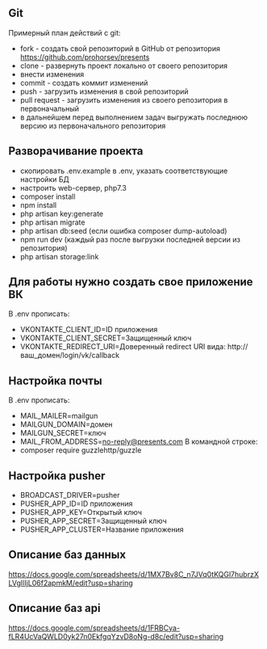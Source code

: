 ## Git ##
Примерный план действий с git:
* fork - создать свой репозиторий в GitHub от репозитория https://github.com/prohorsev/presents
* clone - развернуть проект локально от своего репозитория
* внести изменения
* commit - создать коммит изменений
* push - загрузить изменения в свой репозиторий
* pull request - загрузить изменения из своего репозитория в первоначальный
* в дальнейшем перед выполнением задач выгружать последнюю версию из первоначального репозитория
## Разворачивание проекта ##
* скопировать .env.example в .env, указать соответствующие настройки БД
* настроить web-сервер, php7.3
* composer install
* npm install
* php artisan key:generate
* php artisan migrate
* php artisan db:seed (если ошибка composer dump-autoload)
* npm run dev (каждый раз после выгрузки последней версии из репозитория)
* php artisan storage:link
## Для работы нужно создать свое приложение ВК ##
В .env прописать:
* VKONTAKTE_CLIENT_ID=ID приложения
* VKONTAKTE_CLIENT_SECRET=Защищенный ключ 
* VKONTAKTE_REDIRECT_URI=Доверенный redirect URI вида: http://ваш_домен/login/vk/callback
## Настройка почты ##
В .env прописать:
* MAIL_MAILER=mailgun
* MAILGUN_DOMAIN=домен
* MAILGUN_SECRET=ключ
* MAIL_FROM_ADDRESS=no-reply@presents.com
В командной строке:
* composer require guzzlehttp/guzzle
## Настройка pusher ##
* BROADCAST_DRIVER=pusher
* PUSHER_APP_ID=ID приложения
* PUSHER_APP_KEY=Открытый ключ
* PUSHER_APP_SECRET=Защищенный ключ 
* PUSHER_APP_CLUSTER=Название приложения
## Описание баз данных ##
https://docs.google.com/spreadsheets/d/1MX7Bv8C_n7JVq0tKQGl7hubrzXLVgIlIjL06f2apmkM/edit?usp=sharing
## Описание баз api ##
https://docs.google.com/spreadsheets/d/1FRBCya-fLR4UcVaQWLD0yk27n0EkfgqYzvD8oNg-d8c/edit?usp=sharing
